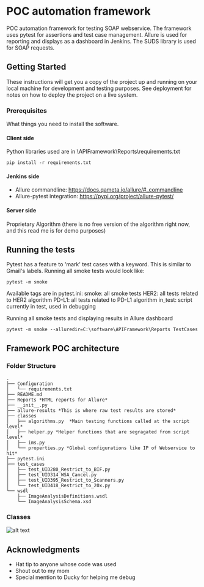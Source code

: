 # POC automation framework

POC automation framework for testing SOAP webservice. The framework uses pytest for assertions and test case management. Allure is used for reporting and displays as a dashboard in Jenkins. The SUDS library is used for SOAP requests. 

## Getting Started

These instructions will get you a copy of the project up and running on your local machine for development and testing purposes. See deployment for notes on how to deploy the project on a live system.

### Prerequisites

What things you need to install the software.

#### Client side 

Python libraries used are in \\APIFramework\Reports\requirements.txt

```
pip install -r requirements.txt
```
#### Jenkins side

* Allure commandline: https://docs.qameta.io/allure/#_commandline
* Allure-pytest integration: https://pypi.org/project/allure-pytest/

#### Server side

Proprietary Algorithm (there is no free version of the algorithm right now, and this read me is for demo purposes)

## Running the tests 

Pytest has a feature to 'mark' test cases with a keyword. This is similar to Gmail's labels.
Running all smoke tests would look like: 

```
pytest -m smoke 
```
Available tags are in pytest.ini:
  smoke:  all smoke tests
  HER2: all tests related to HER2 algorithm
  PD-L1: all tests related to PD-L1 algorithm 
  in_test: script currently in test, used in debugging

Running all smoke tests and displaying results in Allure dashboard

```
pytest -m smoke --alluredir=C:\software\APIFramework\Reports TestCases
```

## Framework POC architecture

### Folder Structure

```
.
├── Configuration
│   └── requirements.txt
├── README.md
├── Reports *HTML reports for Allure*
├── __init__.py
├── allure-results *This is where raw test results are stored*
├── classes
│   ├── algorithms.py  *Main testing functions called at the script level*
│   ├── helper.py *Helper functions that are segragated from script level*
│   ├── ims.py 
│   └── properties.py *Global configurations like IP of Webservice to hit*
├── pytest.ini
├── test_cases 
│   ├── test_UID280_Restrict_to_BIF.py
│   ├── test_UID314_WSA_Cancel.py
│   ├── test_UID395_Restrict_to_Scanners.py
│   └── test_UID418_Restrict_to_20x.py
└── wsdl
    ├── ImageAnalysisDefinitions.wsdl
    └── ImageAnalysisSchema.xsd
```

### Classes

![alt text](https://i.imgur.com/MU7CF6O.png "Logo Title Text 1")


## Acknowledgments

* Hat tip to anyone whose code was used
* Shout out to my mom
* Special mention to Ducky for helping me debug

